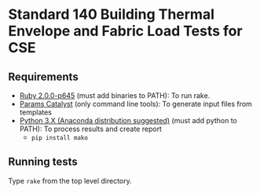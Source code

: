 # Standard 140 Building Thermal Envelope and Fabric Load Tests for CSE

## Requirements

- [Ruby 2.0.0-p645](https://dl.bintray.com/oneclick/rubyinstaller/rubyinstaller-2.0.0-p645.exe) (must add binaries to PATH): To run rake.
- [Params Catalyst](http://downloads.bigladdersoftware.com/?ref=params-catalyst-latest-win) (only command line tools): To generate input files from templates
- [Python 3.X (Anaconda distribution suggested)](https://www.anaconda.com/distribution/) (must add python to PATH): To process results and create report
    - `pip install mako`

## Running tests

Type `rake` from the top level directory.
